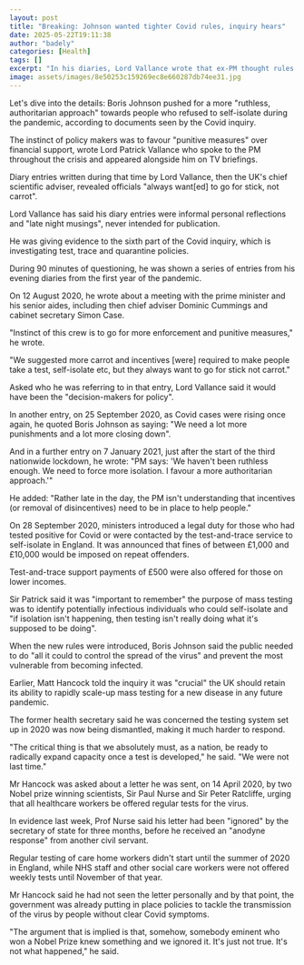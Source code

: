 ```yaml
---
layout: post
title: "Breaking: Johnson wanted tighter Covid rules, inquiry hears"
date: 2025-05-22T19:11:38
author: "badely"
categories: [Health]
tags: []
excerpt: "In his diaries, Lord Vallance wrote that ex-PM thought rules were not ruthless enough."
image: assets/images/8e50253c159269ec8e660287db74ee31.jpg
---
```


Let's dive into the details: Boris Johnson pushed for a more "ruthless, authoritarian approach" towards people who refused to self-isolate during the pandemic, according to documents seen by the Covid inquiry.

The instinct of policy makers was to favour "punitive measures" over financial support, wrote Lord Patrick Vallance who spoke to the PM throughout the crisis and appeared alongside him on TV briefings.

Diary entries written during that time by Lord Vallance, then the UK's chief scientific adviser, revealed  officials "always want[ed] to go for stick, not carrot".

Lord Vallance has said his diary entries were informal personal reflections and "late night musings", never intended for publication.

He was giving evidence to the sixth part of the Covid inquiry, which is investigating test, trace and quarantine policies.

During 90 minutes of questioning, he was shown a series of entries from his evening diaries from the first year of the pandemic.

On 12 August 2020, he wrote about a meeting with the prime minister and his senior aides, including then chief adviser Dominic Cummings and cabinet secretary Simon Case.

"Instinct of this crew is to go for more enforcement and punitive measures," he wrote.

"We suggested more carrot and incentives [were] required to make people take a test, self-isolate etc, but they always want to go for stick not carrot."

Asked who he was referring to in that entry, Lord Vallance said it would have been the "decision-makers for policy".

In another entry, on 25 September 2020, as Covid cases were rising once again, he quoted Boris Johnson as saying: "We need a lot more punishments and a lot more closing down".

And in a further entry on 7 January 2021, just after the start of the third nationwide lockdown, he wrote: "PM says: 'We haven't been ruthless enough. We need to force more isolation. I favour a more authoritarian approach.'"

He added: "Rather late in the day, the PM isn't understanding that incentives (or removal of disincentives) need to be in place to help people."

On 28 September 2020, ministers introduced a legal duty for those who had tested positive for Covid or were contacted by the test-and-trace service to self-isolate in England. It was announced that fines of between £1,000 and £10,000 would be imposed on repeat offenders.

Test-and-trace support payments of £500 were also offered for those on lower incomes.

Sir Patrick said it was "important to remember" the purpose of mass testing was to identify potentially infectious individuals who could self-isolate and "if isolation isn't happening, then testing isn't really doing what it's supposed to be doing".

When the new rules were introduced, Boris Johnson said the public needed to do "all it could to control the spread of the virus" and prevent the most vulnerable from becoming infected.

Earlier, Matt Hancock told the inquiry it was "crucial" the UK should retain its ability to rapidly scale-up mass testing for a new disease in any future pandemic.

The former health secretary said he was concerned the testing system set up in 2020 was now being dismantled, making it much harder to respond.

"The critical thing is that we absolutely must, as a nation, be ready to radically expand capacity once a test is developed," he said. "We were not last time."

Mr Hancock was asked about a letter he was sent, on 14 April 2020, by two Nobel prize winning scientists, Sir Paul Nurse and Sir Peter Ratcliffe, urging that all healthcare workers be offered regular tests for the virus.

In evidence last week, Prof Nurse said his letter had been "ignored" by the secretary of state for three months, before he received an "anodyne response" from another civil servant.

Regular testing of care home workers didn't start until the summer of 2020 in England, while NHS staff and other social care workers were not offered weekly tests until November of that year.

Mr Hancock said he had not seen the letter personally and by that point, the government was already putting in place policies to tackle the transmission of the virus by people without clear Covid symptoms.

"The argument that is implied is that, somehow, somebody eminent who won a Nobel Prize knew something and we ignored it. It's just not true. It's not what happened," he said.

